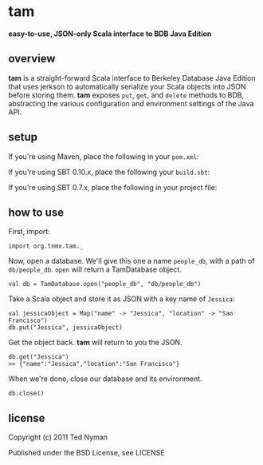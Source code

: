 tam
========

**easy-to-use, JSON-only Scala interface to BDB Java Edition**

overview
----------

**tam** is a straight-forward Scala interface to Berkeley Database Java Edition
that uses jerkson to automatically serialize your Scala objects into JSON before storing
them. **tam** exposes `put`, `get`, and `delete` methods to BDB, abstracting the various
configuration and environment settings of the Java API.

setup
-----------

If you're using Maven, place the following in your `pom.xml`:


If you're using SBT 0.10.x, place the following your `build.sbt`:


If you're using SBT 0.7.x, place the following in your project file:



how to use
-------------

First, import:

    import org.tnmx.tam._

Now, open a database. We'll give this one a name `people_db`, with a path of `db/people_db`. `open`
will return a TamDatabase object.

    val db = TamDatabase.open("people_db", "db/people_db")

Take a Scala object and store it as JSON with a key name of `Jessica`:

    val jessicaObject = Map("name" -> "Jessica", "location" -> "San Francisco")
    db.put("Jessica", jessicaObject)

Get the object back. **tam** will return to you the JSON.

    db.get("Jessica")
    >> {"name":"Jessica","location":"San Francisco"}

When we're done, close our database and its environment.

    db.close()


license
----------

Copyright (c) 2011 Ted Nyman

Published under the BSD License, see LICENSE
